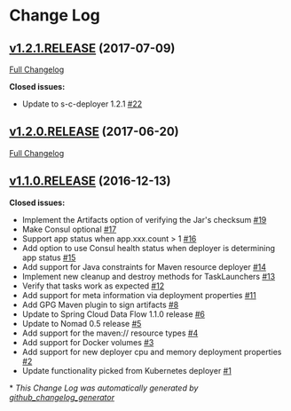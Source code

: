 # Change Log

## [v1.2.1.RELEASE](https://github.com/donovanmuller/spring-cloud-deployer-nomad/tree/v1.2.1.RELEASE) (2017-07-09)
[Full Changelog](https://github.com/donovanmuller/spring-cloud-deployer-nomad/compare/v1.2.0.RELEASE...v1.2.1.RELEASE)

**Closed issues:**

- Update to s-c-deployer 1.2.1 [\#22](https://github.com/donovanmuller/spring-cloud-deployer-nomad/issues/22)

## [v1.2.0.RELEASE](https://github.com/donovanmuller/spring-cloud-deployer-nomad/tree/v1.2.0.RELEASE) (2017-06-20)
[Full Changelog](https://github.com/donovanmuller/spring-cloud-deployer-nomad/compare/v1.1.0.RELEASE...v1.2.0.RELEASE)

## [v1.1.0.RELEASE](https://github.com/donovanmuller/spring-cloud-deployer-nomad/tree/v1.1.0.RELEASE) (2016-12-13)
**Closed issues:**

- Implement the Artifacts option of verifying the Jar's checksum [\#19](https://github.com/donovanmuller/spring-cloud-deployer-nomad/issues/19)
- Make Consul optional [\#17](https://github.com/donovanmuller/spring-cloud-deployer-nomad/issues/17)
- Support app status when app.xxx.count \> 1 [\#16](https://github.com/donovanmuller/spring-cloud-deployer-nomad/issues/16)
- Add option to use Consul health status when deployer is determining app status  [\#15](https://github.com/donovanmuller/spring-cloud-deployer-nomad/issues/15)
- Add support for Java constraints for Maven resource deployer [\#14](https://github.com/donovanmuller/spring-cloud-deployer-nomad/issues/14)
- Implement new cleanup and destroy methods for TaskLaunchers [\#13](https://github.com/donovanmuller/spring-cloud-deployer-nomad/issues/13)
- Verify that tasks work as expected [\#12](https://github.com/donovanmuller/spring-cloud-deployer-nomad/issues/12)
- Add support for meta information via deployment properties [\#11](https://github.com/donovanmuller/spring-cloud-deployer-nomad/issues/11)
- Add GPG Maven plugin to sign artifacts [\#8](https://github.com/donovanmuller/spring-cloud-deployer-nomad/issues/8)
- Update to Spring Cloud Data Flow 1.1.0 release [\#6](https://github.com/donovanmuller/spring-cloud-deployer-nomad/issues/6)
- Update to Nomad 0.5 release [\#5](https://github.com/donovanmuller/spring-cloud-deployer-nomad/issues/5)
- Add support for the maven:// resource types [\#4](https://github.com/donovanmuller/spring-cloud-deployer-nomad/issues/4)
- Add support for Docker volumes [\#3](https://github.com/donovanmuller/spring-cloud-deployer-nomad/issues/3)
- Add support for new deployer cpu and memory deployment properties [\#2](https://github.com/donovanmuller/spring-cloud-deployer-nomad/issues/2)
- Update functionality picked from Kubernetes deployer [\#1](https://github.com/donovanmuller/spring-cloud-deployer-nomad/issues/1)



\* *This Change Log was automatically generated by [github_changelog_generator](https://github.com/skywinder/Github-Changelog-Generator)*
